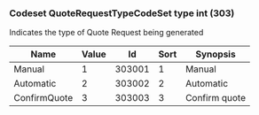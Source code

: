 ### Codeset QuoteRequestTypeCodeSet type int (303)

Indicates the type of Quote Request being generated

| Name         | Value | Id     | Sort | Synopsis      |
|--------------|-------|--------|------|---------------|
| Manual       | 1     | 303001 | 1    | Manual        |
| Automatic    | 2     | 303002 | 2    | Automatic     |
| ConfirmQuote | 3     | 303003 | 3    | Confirm quote |


